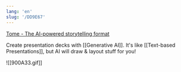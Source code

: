 ```yaml
---
lang: 'en'
slug: '/DD9E67'
---
```


[Tome - The AI-powered storytelling format](https://beta.tome.app/)

Create presentation decks with [[Generative AI]].
It's like [[Text-based Presentations]], but AI will draw & layout stuff for you!

![[900A33.gif]]
